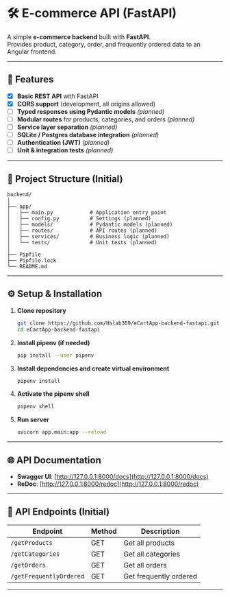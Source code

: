 # 🛠️ E-commerce API (FastAPI)
A simple **e-commerce backend** built with **FastAPI**.  
Provides product, category, order, and frequently ordered data to an Angular frontend.

***

## 🚀 Features
- [x] **Basic REST API** with FastAPI
- [x] **CORS support** (development, all origins allowed)   
- [ ] **Typed responses using Pydantic models** _(planned)_  
- [ ] **Modular routes** for products, categories, and orders _(planned)_  
- [ ] **Service layer separation** _(planned)_  
- [ ] **SQLite / Postgres database integration** _(planned)_  
- [ ] **Authentication (JWT)** _(planned)_  
- [ ] **Unit & integration tests** _(planned)_

***

## 📂 Project Structure (Initial)
```
backend/
│
├── app/
│   ├── main.py            # Application entry point
│   ├── config.py          # Settings (planned)
│   ├── models/            # Pydantic models (planned)
│   ├── routes/            # API routes (planned)
│   ├── services/          # Business logic (planned)
│   └── tests/             # Unit tests (planned)
│
├── Pipfile
├── Pipfile.lock
└── README.md
```


***

## ⚙️ Setup & Installation

1. **Clone repository**
    ```bash
    git clone https://github.com/Hslab369/eCartApp-backend-fastapi.git
    cd eCartApp-backend-fastapi
    ```
2. **Install pipenv (if needed)**
    ```bash
    pip install --user pipenv
    ```
3. **Install dependencies and create virtual environment**
    ```bash
    pipenv install
    ```
4. **Activate the pipenv shell**
    ```bash
    pipenv shell
    ```
5. **Run server**
    ```bash
    uvicorn app.main:app --reload
    ```


***

## 🌐 API Documentation
- **Swagger UI**: [http://127.0.0.1:8000/docs](http://127.0.0.1:8000/docs)  
- **ReDoc**: [http://127.0.0.1:8000/redoc](http://127.0.0.1:8000/redoc)

***

## 🔗 API Endpoints (Initial)
| Endpoint                | Method | Description              |
|-------------------------|--------|--------------------------|
| `/getProducts`          | GET    | Get all products         |
| `/getCategories`        | GET    | Get all categories       |
| `/getOrders`            | GET    | Get all orders           |
| `/getFrequentlyOrdered` | GET    | Get frequently ordered   |

***
